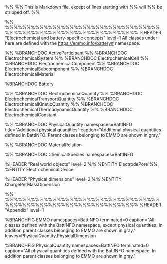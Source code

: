 %%
%% This is Markdown file, except of lines starting with %% will
%% be stripped off.
%%


%% %%%%%%%%%%%%%%%%%%%%%%%%%%%%%%%%%%%%%%%%%%%%%%%%%%%%%%%%%%%%%%%%%%%
%HEADER "Electrochemical and battery-specific concepts"    level=1
All classes under here are defined with the https://emmo.info/battery#
namespace.


%% %BRANCHDOC ActiveParticipant
%% %BRANCHDOC ElectrochemicalSystem
%% %BRANCHDOC ElectrochemicalCell
%% %BRANCHDOC ElectrochemicalComponent
%% %BRANCHDOC ElectrochemicalSubcomponent
%% %BRANCHDOC ElectrochemicalMaterial

%BRANCHDOC Battery


%% %BRANCHDOC ElectrochemicalQuantity
%% %BRANCHDOC ElectrochemicalTransportQuantity
%% %BRANCHDOC ElectrochemicalKineticQuantity
%% %BRANCHDOC ElectrochemicalThermodynamicQuantity
%% %BRANCHDOC ElectrochemicalConstant

%% %BRANCHDOC PhysicalQuantity namespaces=BattINFO title="Additional physical quantities" caption="Additional physical quantities defined in BattINFO.  Parent classes belonging to EMMO are shown in gray."


%% %BRANCHDOC MaterialRelation

%% %BRANCHDOC ChemicalSpecies namespaces=BattINFO


%HEADER "Real world objects"    level=2
%% %ENTITY ElectrodePore
%% %ENTITY ElectrochemicalDevice


%HEADER "Physical dimensions"    level=2
%% %ENTITY ChargePerMassDimension


%% %%%%%%%%%%%%%%%%%%%%%%%%%%%%%%%%%%%%%%%%%%%%%%%%%%%%%%%%%%%%%%%%%%%
%HEADER "Appendix"    level=1

%BRANCHFIG EMMO namespaces=BattINFO terminated=0 caption="All classes defined with the BattINFO namespace, except physical quantities.  In addition parent classes belonging to EMMO are shown in gray." leaves=PhysicalQuantity,PhysicalDimension

%BRANCHFIG PhysicalQuantity namespaces=BattINFO terminated=0 caption="All physical quantities defined with the BattINFO namespace.  In addition parent classes belonging to EMMO are shown in gray."

